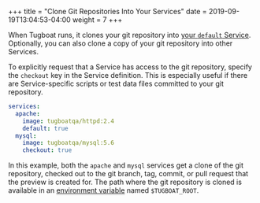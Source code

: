 +++
title = "Clone Git Repositories Into Your Services"
date = 2019-09-19T13:04:53-04:00
weight = 7
+++

When Tugboat runs, it clones your git repository into [your `default` Service](../define-a-default-service/).
Optionally, you can also clone a copy of your git repository into other Services.

To explicitly request that a Service has access to the git repository, specify the `checkout` key in the Service
definition. This is especially useful if there are Service-specific scripts or test data files committed to your git
repository.

```yaml
services:
  apache:
    image: tugboatqa/httpd:2.4
    default: true
  mysql:
    image: tugboatqa/mysql:5.6
    checkout: true
```

In this example, both the `apache` and `mysql` services get a clone of the git repository, checked out to the git
branch, tag, commit, or pull request that the preview is created for. The path where the git repository is cloned is
available in an [environment variable](/reference/environment-variables/) named `$TUGBOAT_ROOT`.
